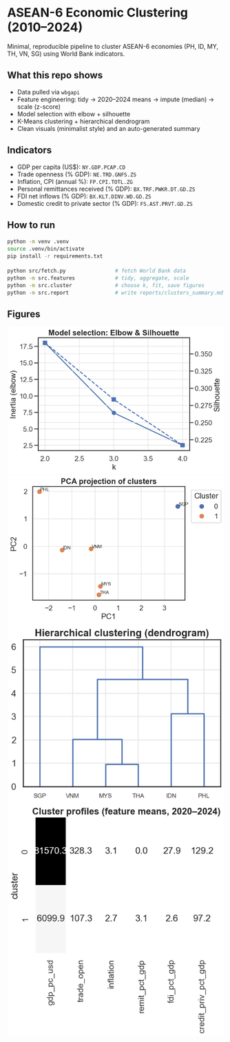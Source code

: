 # ASEAN-6 Economic Clustering (2010–2024)

Minimal, reproducible pipeline to cluster ASEAN-6 economies (PH, ID, MY, TH, VN, SG) using World Bank indicators.

## What this repo shows
- Data pulled via `wbgapi`
- Feature engineering: tidy → 2020–2024 means → impute (median) → scale (z-score)
- Model selection with elbow + silhouette
- K-Means clustering + hierarchical dendrogram
- Clean visuals (minimalist style) and an auto-generated summary

## Indicators
- GDP per capita (US$): `NY.GDP.PCAP.CD`
- Trade openness (% GDP): `NE.TRD.GNFS.ZS`
- Inflation, CPI (annual %): `FP.CPI.TOTL.ZG`
- Personal remittances received (% GDP): `BX.TRF.PWKR.DT.GD.ZS`
- FDI net inflows (% GDP): `BX.KLT.DINV.WD.GD.ZS`
- Domestic credit to private sector (% GDP): `FS.AST.PRVT.GD.ZS`

## How to run
```bash
python -m venv .venv
source .venv/bin/activate
pip install -r requirements.txt

python src/fetch.py                # fetch World Bank data
python -m src.features             # tidy, aggregate, scale
python -m src.cluster              # choose k, fit, save figures
python -m src.report               # write reports/clusters_summary.md
```
## Figures
![Elbow & Silhouette](reports/figures/01_elbow_silhouette.png)
![PCA Clusters](reports/figures/02_pca_clusters.png)
![Dendrogram](reports/figures/03_dendrogram.png)
![Cluster Profiles Heatmap](reports/figures/04_cluster_profiles_heatmap.png)
